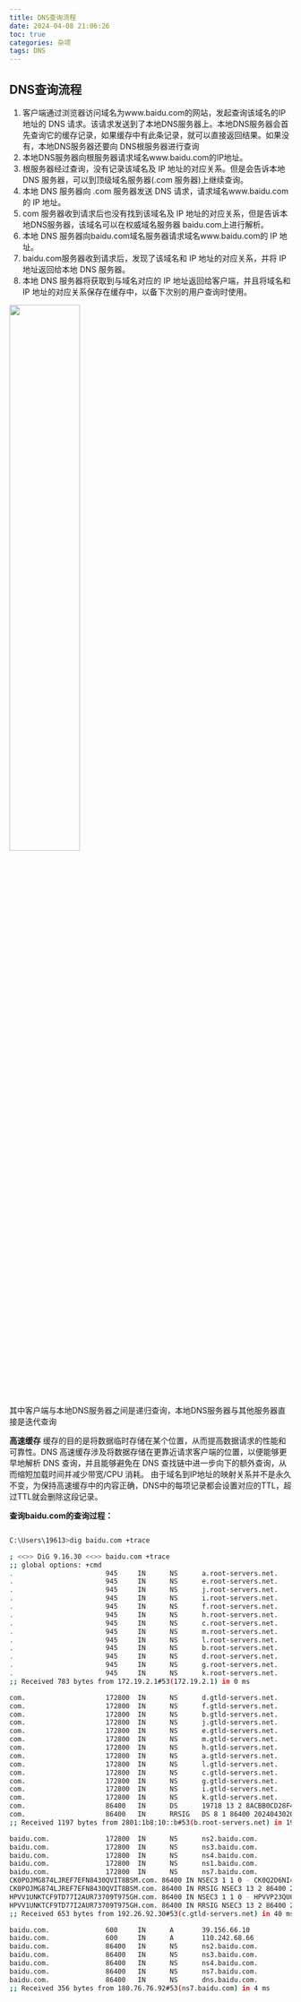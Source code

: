 ```yaml
---
title: DNS查询流程
date: 2024-04-08 21:06:26
toc: true
categories: 杂项
tags: DNS
---
```

## DNS查询流程


1. 客户端通过浏览器访问域名为www.baidu.com的网站，发起查询该域名的IP地址的 DNS 请求。<!-- more -->该请求发送到了本地DNS服务器上。本地DNS服务器会首先查询它的缓存记录，如果缓存中有此条记录，就可以直接返回结果。如果没有，本地DNS服务器还要向 DNS根服务器进行查询
2. 本地DNS服务器向根服务器请求域名www.baidu.com的IP地址。
3. 根服务器经过查询，没有记录该域名及 IP 地址的对应关系。但是会告诉本地 DNS 服务器，可以到顶级域名服务器(.com 服务器)上继续查询。
4. 本地 DNS 服务器向 .com 服务器发送 DNS 请求，请求域名www.baidu.com的 IP 地址。
5. com 服务器收到请求后也没有找到该域名及 IP 地址的对应关系，但是告诉本地DNS服务器，该域名可以在权威域名服务器 baidu.com上进行解析。
6. 本地 DNS 服务器向baidu.com域名服务器请求域名www.baidu.com的 IP 地址。
7. baidu.com服务器收到请求后，发现了该域名和 IP 地址的对应关系，并将 IP 地址返回给本地 DNS 服务器。
8. 本地 DNS 服务器将获取到与域名对应的 IP 地址返回给客户端，并且将域名和 IP 地址的对应关系保存在缓存中，以备下次别的用户查询时使用。

<img src="https://cdn.jsdelivr.net/gh/shnpd/blog-pic@main/20240408163236.png"  width="50%">

其中客户端与本地DNS服务器之间是递归查询，本地DNS服务器与其他服务器直接是迭代查询

**高速缓存**
缓存的目的是将数据临时存储在某个位置，从而提高数据请求的性能和可靠性。DNS 高速缓存涉及将数据存储在更靠近请求客户端的位置，以便能够更早地解析 DNS 查询，并且能够避免在 DNS 查找链中进一步向下的额外查询，从而缩短加载时间并减少带宽/CPU 消耗。
由于域名到IP地址的映射关系并不是永久不变，为保持高速缓存中的内容正确，DNS中的每项记录都会设置对应的TTL，超过TTL就会删除这段记录。

**查询baidu.com的查询过程：**

```bash

C:\Users\19613>dig baidu.com +trace

; <<>> DiG 9.16.30 <<>> baidu.com +trace
;; global options: +cmd
.                       945     IN      NS      a.root-servers.net.
.                       945     IN      NS      e.root-servers.net.
.                       945     IN      NS      j.root-servers.net.
.                       945     IN      NS      i.root-servers.net.
.                       945     IN      NS      f.root-servers.net.
.                       945     IN      NS      h.root-servers.net.
.                       945     IN      NS      c.root-servers.net.
.                       945     IN      NS      m.root-servers.net.
.                       945     IN      NS      l.root-servers.net.
.                       945     IN      NS      b.root-servers.net.
.                       945     IN      NS      d.root-servers.net.
.                       945     IN      NS      g.root-servers.net.
.                       945     IN      NS      k.root-servers.net.
;; Received 783 bytes from 172.19.2.1#53(172.19.2.1) in 0 ms

com.                    172800  IN      NS      d.gtld-servers.net.
com.                    172800  IN      NS      f.gtld-servers.net.
com.                    172800  IN      NS      b.gtld-servers.net.
com.                    172800  IN      NS      j.gtld-servers.net.
com.                    172800  IN      NS      e.gtld-servers.net.
com.                    172800  IN      NS      m.gtld-servers.net.
com.                    172800  IN      NS      h.gtld-servers.net.
com.                    172800  IN      NS      a.gtld-servers.net.
com.                    172800  IN      NS      l.gtld-servers.net.
com.                    172800  IN      NS      c.gtld-servers.net.
com.                    172800  IN      NS      g.gtld-servers.net.
com.                    172800  IN      NS      i.gtld-servers.net.
com.                    172800  IN      NS      k.gtld-servers.net.
com.                    86400   IN      DS      19718 13 2 8ACBB0CD28F41250A80A491389424D341522D946B0DA0C0291F2D3D7 71D7805A
com.                    86400   IN      RRSIG   DS 8 1 86400 20240430200000 20240417190000 5613 . dB2Vlmf6lsKLbMiZZqDF2cHn0gF/dJguw4/786WLE9Z2iqtlBaULEMnr W3Qp9qHb2WqkatIxqKTktiGxHfklTdTz92MIyHZm8ow1wLPr9zDPZekM wk/Q29PnFonB0F71qWQI1vCLnljwWBFXYX6/CC6zOJalmqhThm4q13az 6qaOvvVTBICX5UwX/JXysFUdhquLBg/KsVN9D7vRzGuDaXmeVhZ8Zone 9RIAPJVHHntKAfjMEv6EDO/DOjf5wJCh9WWFVsPiYixaAIgIOK8JVW89 KYb8y+zKUZaTDiP4laXOtMN965vT/uEDJwKQW/4G64b3rMXnH31x2zJx YWzSng==
;; Received 1197 bytes from 2801:1b8:10::b#53(b.root-servers.net) in 19 ms

baidu.com.              172800  IN      NS      ns2.baidu.com.
baidu.com.              172800  IN      NS      ns3.baidu.com.
baidu.com.              172800  IN      NS      ns4.baidu.com.
baidu.com.              172800  IN      NS      ns1.baidu.com.
baidu.com.              172800  IN      NS      ns7.baidu.com.
CK0POJMG874LJREF7EFN8430QVIT8BSM.com. 86400 IN NSEC3 1 1 0 - CK0Q2D6NI4I7EQH8NA30NS61O48UL8G5 NS SOA RRSIG DNSKEY NSEC3PARAM
CK0POJMG874LJREF7EFN8430QVIT8BSM.com. 86400 IN RRSIG NSEC3 13 2 86400 20240422042504 20240415031504 4534 com. ecgUBNoIjF0/2NK5qbLLoESdr1gCp2UQeruasASkce/2OC1+tbNorpx2 zr2HsO8bFW7BEvnN11MdmPyQBU3Csg==
HPVV1UNKTCF9TD77I2AUR73709T975GH.com. 86400 IN NSEC3 1 1 0 - HPVVP23QUO0FP9R0A04URSICJPESKO9J NS DS RRSIG
HPVV1UNKTCF9TD77I2AUR73709T975GH.com. 86400 IN RRSIG NSEC3 13 2 86400 20240421050941 20240414035941 4534 com. KZ64CrlCZZr8BzEWnjMvpCDh6irfCyr9b6wtP29HpF/JlK+eIQXPEfKv 3lrPrlWgyhKKv7ONmdSctID2FUrMbg==
;; Received 653 bytes from 192.26.92.30#53(c.gtld-servers.net) in 40 ms

baidu.com.              600     IN      A       39.156.66.10
baidu.com.              600     IN      A       110.242.68.66
baidu.com.              86400   IN      NS      ns2.baidu.com.
baidu.com.              86400   IN      NS      ns3.baidu.com.
baidu.com.              86400   IN      NS      ns4.baidu.com.
baidu.com.              86400   IN      NS      ns7.baidu.com.
baidu.com.              86400   IN      NS      dns.baidu.com.
;; Received 356 bytes from 180.76.76.92#53(ns7.baidu.com) in 4 ms
```
